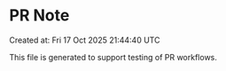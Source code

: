 # PR Note

Created at: Fri 17 Oct 2025 21:44:40 UTC

This file is generated to support testing of PR workflows.
